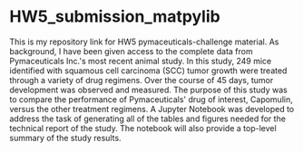 # HW5_submission_matpylib
This is my repository link for HW5 pymaceuticals-challenge material.
As background, I have been given access to the complete data from Pymaceuticals Inc.'s most recent animal study. In this study, 249 mice identified with squamous cell carcinoma (SCC) tumor growth were treated through a variety of drug regimens. Over the course of 45 days, tumor development was observed and measured. The purpose of this study was to compare the performance of Pymaceuticals' drug of interest, Capomulin, versus the other treatment regimens.
A Jupyter Notebook was developed to address the task of generating all of the tables and figures needed for the technical report of the study. The notebook will also provide a top-level summary of the study results.

